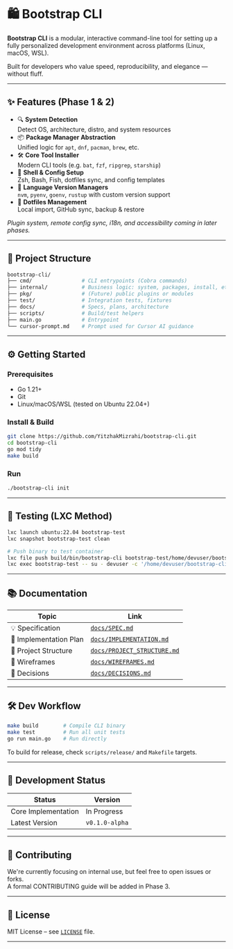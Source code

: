 # 🛍️ Bootstrap CLI

**Bootstrap CLI** is a modular, interactive command-line tool for setting up a fully personalized development environment across platforms (Linux, macOS, WSL).

Built for developers who value speed, reproducibility, and elegance — without fluff.

---

## ✨ Features (Phase 1 & 2)

- 🔍 **System Detection**  
  Detect OS, architecture, distro, and system resources  
- 📦 **Package Manager Abstraction**  
  Unified logic for `apt`, `dnf`, `pacman`, `brew`, etc.  
- 🛠️ **Core Tool Installer**  
  Modern CLI tools (e.g. `bat`, `fzf`, `ripgrep`, `starship`)  
- 👋 **Shell & Config Setup**  
  Zsh, Bash, Fish, dotfiles sync, and config templates  
- 🐍 **Language Version Managers**  
  `nvm`, `pyenv`, `goenv`, `rustup` with custom version support  
- 🔧 **Dotfiles Management**  
  Local import, GitHub sync, backup & restore  

_Plugin system, remote config sync, i18n, and accessibility coming in later phases._

---

## 📁 Project Structure

```bash
bootstrap-cli/
├── cmd/                # CLI entrypoints (Cobra commands)
├── internal/           # Business logic: system, packages, install, etc.
├── pkg/                # (Future) public plugins or modules
├── test/               # Integration tests, fixtures
├── docs/               # Specs, plans, architecture
├── scripts/            # Build/test helpers
├── main.go             # Entrypoint
└── cursor-prompt.md    # Prompt used for Cursor AI guidance
```

---

## ⚙️ Getting Started

### Prerequisites
- Go 1.21+
- Git
- Linux/macOS/WSL (tested on Ubuntu 22.04+)

### Install & Build

```bash
git clone https://github.com/YitzhakMizrahi/bootstrap-cli.git
cd bootstrap-cli
go mod tidy
make build
```

### Run

```bash
./bootstrap-cli init
```

---

## 🧪 Testing (LXC Method)

```bash
lxc launch ubuntu:22.04 bootstrap-test
lxc snapshot bootstrap-test clean

# Push binary to test container
lxc file push build/bin/bootstrap-cli bootstrap-test/home/devuser/bootstrap-cli --mode=755
lxc exec bootstrap-test -- su - devuser -c '/home/devuser/bootstrap-cli'

```

---

## 📚 Documentation

| Topic | Link |
|-------|------|
| 💡 Specification | [`docs/SPEC.md`](docs/SPEC.md) |
| 🧱 Implementation Plan | [`docs/IMPLEMENTATION.md`](docs/IMPLEMENTATION.md) |
| 🦮 Project Structure | [`docs/PROJECT_STRUCTURE.md`](docs/PROJECT_STRUCTURE.md) |
| 🎨 Wireframes | [`docs/WIREFRAMES.md`](docs/WIREFRAMES.md) |
| 📓 Decisions | [`docs/DECISIONS.md`](docs/DECISIONS.md) |

---

## 🛠 Dev Workflow

```bash
make build        # Compile CLI binary
make test         # Run all unit tests
go run main.go    # Run directly
```

To build for release, check `scripts/release/` and `Makefile` targets.

---

## 🚧 Development Status

| Status | Version |
|--------|---------|
| Core Implementation | In Progress |
| Latest Version | `v0.1.0-alpha` |

---

## 🤝 Contributing

We're currently focusing on internal use, but feel free to open issues or forks.  
A formal CONTRIBUTING guide will be added in Phase 3.

---

## 📝 License

MIT License – see [`LICENSE`](LICENSE) file.

---

